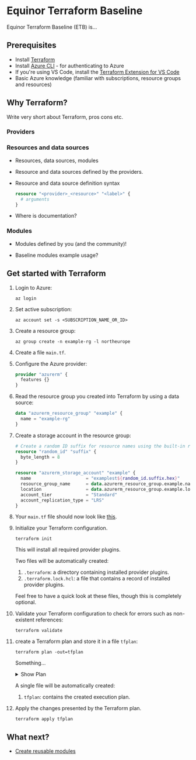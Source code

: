 # Equinor Terraform Baseline

Equinor Terraform Baseline (ETB) is...

## Prerequisites

- Install [Terraform](https://developer.hashicorp.com/terraform/downloads)
- Install [Azure CLI](https://learn.microsoft.com/en-us/cli/azure/install-azure-cli) - for authenticating to Azure
- If you're using VS Code, install the [Terraform Extension for VS Code](https://marketplace.visualstudio.com/items?itemName=hashicorp.terraform)
- Basic Azure knowledge (familiar with subscriptions, resource groups and resources)

## Why Terraform?

Write very short about Terraform, pros cons etc.

### Providers

### Resources and data sources

- Resources, data sources, modules

- Resource and data sources defined by the providers.

- Resource and data source definition syntax

    ```terraform
    resource "<provider>_<resource>" "<label>" {
      # arguments
    }
    ```

- Where is documentation?

### Modules

- Modules defined by you (and the community)!

- Baseline modules example usage?

## Get started with Terraform

1. Login to Azure:

    ```console
    az login
    ```

1. Set active subscription:

    ```console
    az account set -s <SUBSCRIPTION_NAME_OR_ID>
    ```

1. Create a resource group:

    ```console
    az group create -n example-rg -l northeurope
    ```

1. Create a file `main.tf`.

1. Configure the Azure provider:

    ```terraform
    provider "azurerm" {
      features {}
    }
    ```

1. Read the resource group you created into Terraform by using a data source:

    ```terraform
    data "azurerm_resource_group" "example" {
      name = "example-rg"
    }
    ```

1. Create a storage account in the resource group:

    ```terraform
    # Create a random ID suffix for resource names using the built-in random provider
    resource "random_id" "suffix" {
      byte_length = 8
    }

    resource "azurerm_storage_account" "example" {
      name                     = "examplest${random_id.suffix.hex}"
      resource_group_name      = data.azurerm_resource_group.example.name
      location                 = data.azurerm_resource_group.example.location
      account_tier             = "Standard"
      account_replication_type = "LRS"
    }
    ```

1. Your `main.tf` file should now look like [this](terraform/main.tf).

1. Initialize your Terraform configuration.

    ```console
    terraform init
    ```

    This will install all required provider plugins.

    Two files will be automatically created:

    1. `.terraform`: a directory containing installed provider plugins.
    1. `.terraform.lock.hcl`: a file that contains a record of installed provider plugins.

    Feel free to have a quick look at these files, though this is completely optional.

1. Validate your Terraform configuration to check for errors such as non-existent references:

    ```console
    terraform validate
    ```

1. create a Terraform plan and store it in a file `tfplan`:

    ```console
    terraform plan -out=tfplan
    ```

    Something...

    <details><summary>Show Plan</summary>

    ```terraform
    data.azurerm_resource_group.example: Reading...
    data.azurerm_resource_group.example: Read complete after 0s [id=/subscriptions/<SUBSCRIPTION_ID>/resourceGroups/example-rg]

    Terraform used the selected providers to generate the following execution plan. Resource actions are indicated with the following symbols:
      + create

    Terraform will perform the following actions:

      # azurerm_storage_account.example will be created
      + resource "azurerm_storage_account" "example" {
          + access_tier                       = (known after apply)
          + account_kind                      = "StorageV2"
          + account_replication_type          = "LRS"
          + account_tier                      = "Standard"
          + allow_nested_items_to_be_public   = true
          + cross_tenant_replication_enabled  = true
          + default_to_oauth_authentication   = false
          + enable_https_traffic_only         = true
          + id                                = (known after apply)
          + infrastructure_encryption_enabled = false
          + is_hns_enabled                    = false
          + large_file_share_enabled          = (known after apply)
          + location                          = "northeurope"
          + min_tls_version                   = "TLS1_2"
          + name                              = (known after apply)
          + nfsv3_enabled                     = false
          + primary_access_key                = (sensitive value)
          + primary_blob_connection_string    = (sensitive value)
          + primary_blob_endpoint             = (known after apply)
          + primary_blob_host                 = (known after apply)
          + primary_connection_string         = (sensitive value)
          + primary_dfs_endpoint              = (known after apply)
          + primary_dfs_host                  = (known after apply)
          + primary_file_endpoint             = (known after apply)
          + primary_file_host                 = (known after apply)
          + primary_location                  = (known after apply)
          + primary_queue_endpoint            = (known after apply)
          + primary_queue_host                = (known after apply)
          + primary_table_endpoint            = (known after apply)
          + primary_table_host                = (known after apply)
          + primary_web_endpoint              = (known after apply)
          + primary_web_host                  = (known after apply)
          + public_network_access_enabled     = true
          + queue_encryption_key_type         = "Service"
          + resource_group_name               = "example-rg"
          + secondary_access_key              = (sensitive value)
          + secondary_blob_connection_string  = (sensitive value)
          + secondary_blob_endpoint           = (known after apply)
          + secondary_blob_host               = (known after apply)
          + secondary_connection_string       = (sensitive value)
          + secondary_dfs_endpoint            = (known after apply)
          + secondary_dfs_host                = (known after apply)
          + secondary_file_endpoint           = (known after apply)
          + secondary_file_host               = (known after apply)
          + secondary_location                = (known after apply)
          + secondary_queue_endpoint          = (known after apply)
          + secondary_queue_host              = (known after apply)
          + secondary_table_endpoint          = (known after apply)
          + secondary_table_host              = (known after apply)
          + secondary_web_endpoint            = (known after apply)
          + secondary_web_host                = (known after apply)
          + sftp_enabled                      = false
          + shared_access_key_enabled         = true
          + table_encryption_key_type         = "Service"
        }

      # random_id.suffix will be created
      + resource "random_id" "suffix" {
          + b64_std     = (known after apply)
          + b64_url     = (known after apply)
          + byte_length = 8
          + dec         = (known after apply)
          + hex         = (known after apply)
          + id          = (known after apply)
        }

    Plan: 2 to add, 0 to change, 0 to destroy.

    ─────────────────────────────────────────────────────────────────────────────────────────────────────────────────────────────────────────────────────────────────────────────────────────────────────────────────────────────────────

    Saved the plan to: tfplan

    To perform exactly these actions, run the following command to apply:
        terraform apply "tfplan"
    ```

    </details>

    A single file will be automatically created:

    1. `tfplan`: contains the created execution plan.

1. Apply the changes presented by the Terraform plan.

    ```console
    terraform apply tfplan
    ```

## What next?

- [Create reusable modules](docs/reusable-modules.md)
